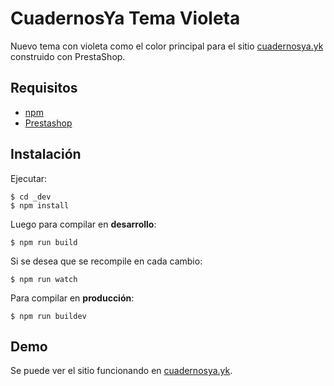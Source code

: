 # CuadernosYa Tema Violeta

Nuevo tema con violeta como el color principal para el sitio [cuadernosya.yk](https://cuadernosya.tk) construido con PrestaShop.

## Requisitos
 - [npm](https://www.npmjs.com/)
 - [Prestashop](https://www.prestashop.com/)

## Instalación

Ejecutar:

    $ cd _dev
    $ npm install

Luego para compilar en **desarrollo**:

    $ npm run build

Si se desea que se recompile en cada cambio:

    $ npm run watch

Para compilar en **producción**:

    $ npm run buildev

## Demo

Se puede ver el sitio funcionando en [cuadernosya.yk](https://cuadernosya.tk).